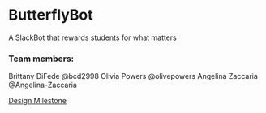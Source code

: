 # ButterflyBot
A SlackBot that rewards students for what matters

<h3>Team members:</h3>
<p>Brittany DiFede @bcd2998
Olivia Powers @olivepowers
Angelina Zaccaria @Angelina-Zaccaria</p>

<p><a href="DESIGN.md">Design Milestone</a></p>

